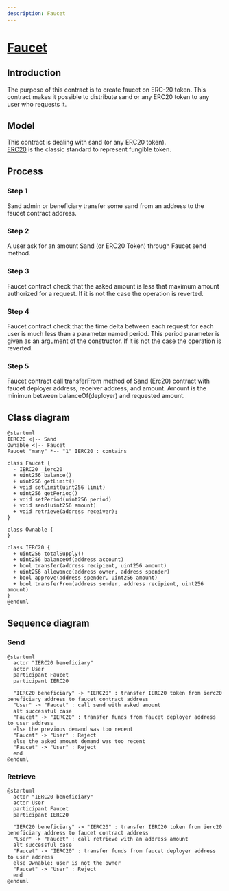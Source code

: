 ```yaml
---
description: Faucet
---
```


# [Faucet]((https://github.com/thesandboxgame/sandbox-smart-contracts/blob/master/src/solc_0.8/faucet/Faucet.sol))

## Introduction

The purpose of this contract is to create faucet on ERC-20 token.
This contract makes it possible to distribute sand or any ERC20 token to any user who requests it.

## Model

This contract is dealing with sand (or any ERC20 token).  
[ERC20](https://ethereum.org/en/developers/docs/standards/tokens/erc-20/) is the classic standard to represent fungible token.  

## Process

### Step 1

Sand admin or beneficiary transfer some sand from an address to the faucet contract address.

### Step 2

A user ask for an amount Sand (or ERC20 Token) through Faucet send method.

### Step 3

Faucet contract check that the asked amount is less that maximum amount authorized for a request.
If it is not the case the operation is reverted.

### Step 4

Faucet contract check that the time delta between each request for each user is much less than a parameter named period.
This period parameter is given as an argument of the constructor. If it is not the case the operation is reverted.

### Step 5

Faucet contract call transferFrom method of Sand (Erc20) contract with faucet deployer address, receiver address, and amount.
Amount is the minimun between balanceOf(deployer) and requested amount.

## Class diagram

```plantuml
@startuml
IERC20 <|-- Sand
Ownable <|-- Faucet
Faucet "many" *-- "1" IERC20 : contains

class Faucet {
  - IERC20 _ierc20
  + uint256 balance()
  + uint256 getLimit()
  + void setLimit(uint256 limit)
  + uint256 getPeriod()
  + void setPeriod(uint256 period)
  + void send(uint256 amount)
  + void retrieve(address receiver);
}

class Ownable {
}

class IERC20 {
  + uint256 totalSupply() 
  + uint256 balanceOf(address account)
  + bool transfer(address recipient, uint256 amount)
  + uint256 allowance(address owner, address spender)
  + bool approve(address spender, uint256 amount)
  + bool transferFrom(address sender, address recipient, uint256 amount)
}
@enduml
```

## Sequence diagram

### Send

```plantuml
@startuml
  actor "IERC20 beneficiary"
  actor User
  participant Faucet
  participant IERC20

  "IERC20 beneficiary" -> "IERC20" : transfer IERC20 token from ierc20 beneficiary address to faucet contract address
  "User" -> "Faucet" : call send with asked amount
  alt successful case
  "Faucet" -> "IERC20" : transfer funds from faucet deployer address to user address
  else the previous demand was too recent
  "Faucet" -> "User" : Reject
  else the asked amount demand was too recent
  "Faucet" -> "User" : Reject
  end
@enduml
```

### Retrieve

```plantuml
@startuml
  actor "IERC20 beneficiary"
  actor User
  participant Faucet
  participant IERC20

  "IERC20 beneficiary" -> "IERC20" : transfer IERC20 token from ierc20 beneficiary address to faucet contract address
  "User" -> "Faucet" : call retrieve with an address amount
  alt successful case
  "Faucet" -> "IERC20" : transfer funds from faucet deployer address to user address
  else Ownable: user is not the owner
  "Faucet" -> "User" : Reject
  end
@enduml
```
